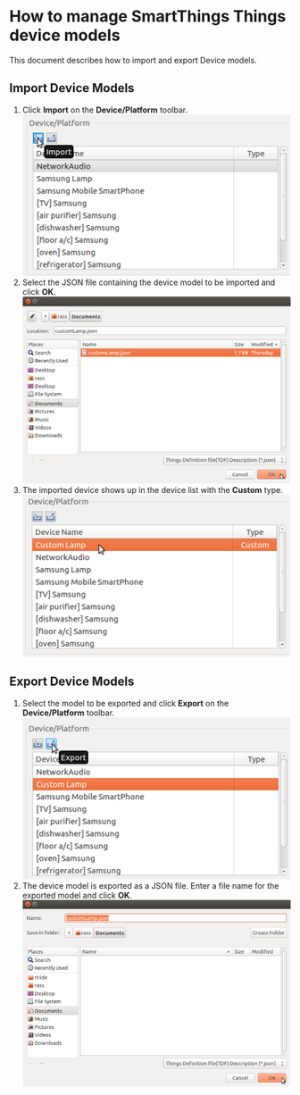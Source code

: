 # How to manage SmartThings Things device models  
This document describes how to import and export Device models.

## Import Device Models
1. Click **Import** on the **Device/Platform** toolbar.  
![Import the JSON file](media/rt_model_import_model.png)
2. Select the JSON file containing the device model to be imported and click **OK**.  
![Select the JSON file](media/rt_model_import_model_window.png)
3. The imported device shows up in the device list with the **Custom** type.  
![The imported device shows up](media/rt_model_import_model_finished.png)  

## Export Device Models
1. Select the model to be exported and click **Export** on the **Device/Platform** toolbar.  
![Export the model](media/rt_model_export_model.png)  
2. The device model is exported as a JSON file. Enter a file name for the exported model and click **OK**.  
![Exported as a JSON file](media/rt_model_export_model_window.png)  

